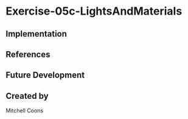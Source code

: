 # Exercise-05c-LightsAndMaterials


## Implementation

## References

## Future Development

## Created by
Mitchell Coons
